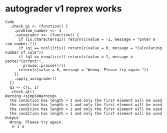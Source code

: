 # autograder v1 reprex works

    Code
      .check_q1 <- (function() {
        .problem_number <<- 1
        .autograder <<- (function() {
          if (is.character(q1)) return(c(value = -1, message = "Enter a raw number."))
          if (q1 == ncol(iris)) return(c(value = 0, message = "Calculating number of cols"))
          if (q1 == nrow(iris)) return(c(value = 1, message = paste("Correct!",
            praise::praise())))
          return(c(value = 0, message = "Wrong. Please try again."))
        })
        .apply_autograder()
      })
      q1 <- c(1, 1)
      .check_q1()
    Warning <simpleWarning>
      the condition has length > 1 and only the first element will be used
      the condition has length > 1 and only the first element will be used
      the condition has length > 1 and only the first element will be used
      the condition has length > 1 and only the first element will be used
    Output
      Wrong. Please try again.
       ᐅ 1 ᐊ


